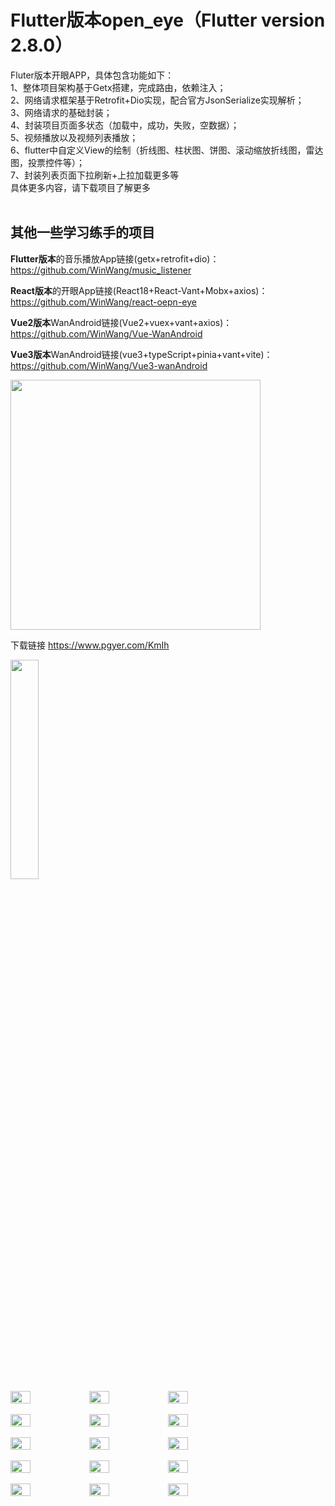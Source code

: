 # Flutter版本open_eye（Flutter version 2.8.0）

Fluter版本开眼APP，具体包含功能如下：<br>
1、整体项目架构基于Getx搭建，完成路由，依赖注入；<br>
2、网络请求框架基于Retrofit+Dio实现，配合官方JsonSerialize实现解析；<br>
3、网络请求的基础封装；<br>
4、封装项目页面多状态（加载中，成功，失败，空数据）；<br>
5、视频播放以及视频列表播放；<br>
6、flutter中自定义View的绘制（折线图、柱状图、饼图、滚动缩放折线图，雷达图，投票控件等）；<br>
7、封装列表页面下拉刷新+上拉加载更多等<br>
具体更多内容，请下载项目了解更多<br><br>

## 其他一些学习练手的项目

**Flutter版本**的音乐播放App链接(getx+retrofit+dio)：https://github.com/WinWang/music_listener <br>

**React版本**的开眼App链接(React18+React-Vant+Mobx+axios)：https://github.com/WinWang/react-oepn-eye <br>

**Vue2版本**WanAndroid链接(Vue2+vuex+vant+axios)：https://github.com/WinWang/Vue-WanAndroid <br>

**Vue3版本**WanAndroid链接(vue3+typeScript+pinia+vant+vite)：https://github.com/WinWang/Vue3-wanAndroid

<img src="https://github.com/WinWang/open_eye/blob/master/screenshot/download.png" width="400px">

下载链接 https://www.pgyer.com/KmIh


<img src="https://github.com/WinWang/open_eye/blob/master/screenshot/demo.gif" width="30%">
<br/>
<div style="display: flex; flex-direction: row">
<img src="https://github.com/WinWang/open_eye/blob/master/screenshot/1.png" width="25%">
<img src="https://github.com/WinWang/open_eye/blob/master/screenshot/2.png" width="25%">
<img src="https://github.com/WinWang/open_eye/blob/master/screenshot/3.png" width="25%">
</div>

<br/>

<div style="display: flex; flex-direction: row">
<img src="https://github.com/WinWang/open_eye/blob/master/screenshot/4.png" width="25%">
<img src="https://github.com/WinWang/open_eye/blob/master/screenshot/5.png" width="25%">
<img src="https://github.com/WinWang/open_eye/blob/master/screenshot/6.png" width="25%">
</div>

<br/>

<div style="display: flex; flex-direction: row">
<img src="https://github.com/WinWang/open_eye/blob/master/screenshot/7.png" width="25%">
<img src="https://github.com/WinWang/open_eye/blob/master/screenshot/8.png" width="25%">
<img src="https://github.com/WinWang/open_eye/blob/master/screenshot/9.png" width="25%">
</div>

<br/>

<div style="display: flex; flex-direction: row">
<img src="https://github.com/WinWang/open_eye/blob/master/screenshot/10.png" width="25%">
<img src="https://github.com/WinWang/open_eye/blob/master/screenshot/11.png" width="25%">
<img src="https://github.com/WinWang/open_eye/blob/master/screenshot/12.png" width="25%">
</div>
<br/>

<div style="display: flex; flex-direction: row">
<img src="https://github.com/WinWang/open_eye/blob/master/screenshot/13.png" width="25%">
<img src="https://github.com/WinWang/open_eye/blob/master/screenshot/14.jpg" width="25%">
<img src="https://github.com/WinWang/open_eye/blob/master/screenshot/15.jpg" width="25%">
</div>
<br/>

